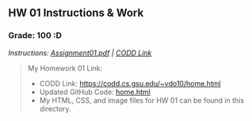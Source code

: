 ## HW 01 Instructions & Work

### Grade: 100 :D

*Instructions: [Assignment01.pdf](https://github.com/odnaiviv/CSC4370/blob/main/Homeworks/HW1/Assignment01.pdf) | [CODD Link](https://codd.cs.gsu.edu/~lhenry23/Web/Assign01/Assignment01.html)*

>My Homework 01 Link: 
>* CODD Link: https://codd.cs.gsu.edu/~vdo10/home.html
>* Updated GitHub Code: [home.html](https://github.com/odnaiviv/CSC4370/blob/main/home.html)
>* My HTML, CSS, and image files for HW 01 can be found in this directory.
